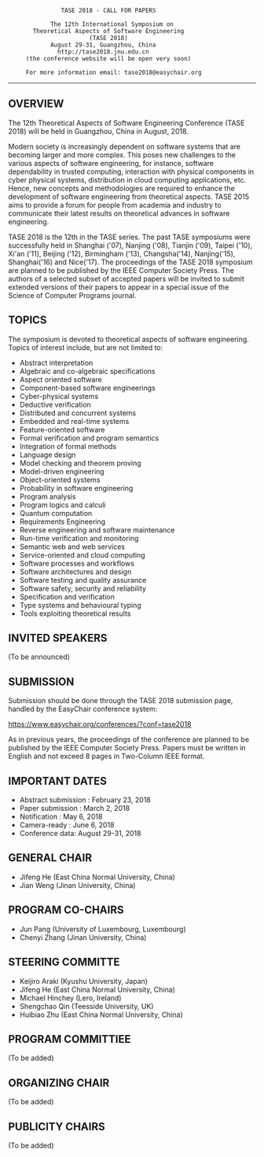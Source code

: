                    TASE 2018 - CALL FOR PAPERS
                   
                The 12th International Symposium on
           Theoretical Aspects of Software Engineering
                           (TASE 2018)
                August 29-31, Guangzhou, China
                  http://tase2018.jnu.edu.cn 
         (the conference website will be open very soon)

         For more information email: tase2018@easychair.org
******************************************************************

## OVERVIEW

The 12th Theoretical Aspects of Software Engineering Conference (TASE 2018) will be held in Guangzhou, China in August, 2018.

Modern society is increasingly dependent on software systems that are becoming larger and more complex. This poses new challenges to the various aspects of software engineering, for instance, software dependability in trusted computing, interaction with physical components in cyber physical systems, distribution in cloud computing applications, etc. Hence, new concepts and methodologies are required to enhance the development of software engineering from theoretical aspects. TASE 2015 aims to provide a forum for people from academia and industry to communicate their latest results on theoretical advances in software engineering. 

TASE 2018 is the 12th in the TASE series. The past TASE symposiums were successfully held in Shanghai ('07), Nanjing ('08), Tianjin ('09), Taipei ('10), Xi'an ('11), Beijing ('12), Birmingham ('13), Changsha('14), Nanjing('15), Shanghai('16) and Nice('17). The proceedings of the TASE 2018 symposium are planned to be published by the IEEE Computer Society Press. The authors of a selected subset of accepted papers will be invited to submit extended versions of their papers to appear in a special issue of the Science of Computer Programs journal.

## TOPICS

The symposium is devoted to theoretical aspects of software engineering. Topics of interest include, but are not limited to:

* Abstract interpretation           
* Algebraic and co-algebraic specifications   
* Aspect oriented software           
* Component-based software engineerings   
* Cyber-physical systems           
* Deductive verification   
* Distributed and concurrent systems       
* Embedded and real-time systems   
* Feature-oriented software           
* Formal verification and program semantics    
* Integration of formal methods          
* Language design    
* Model checking and theorem proving
* Model-driven engineering
* Object-oriented systems
* Probability in software engineering
* Program analysis
* Program logics and calculi
* Quantum computation
* Requirements Engineering
* Reverse engineering and software maintenance
* Run-time verification and monitoring
* Semantic web and web services
* Service-oriented and cloud computing
* Software processes and workflows
* Software architectures and design
* Software testing and quality assurance
* Software safety, security and reliability 
* Specification and verification
* Type systems and behavioural typing
* Tools exploiting theoretical results


## INVITED SPEAKERS

(To be announced)

## SUBMISSION

Submission should be done through the TASE 2018 submission page, handled by the EasyChair conference system:

https://www.easychair.org/conferences/?conf=tase2018

As in previous years, the proceedings of the conference are planned to be published by the IEEE Computer Society Press. Papers must be written in English and not exceed 8 pages in Two-Column IEEE format. 

## IMPORTANT DATES

* Abstract submission : February 23, 2018
* Paper submission : March 2, 2018
* Notification : May 6, 2018
* Camera-ready : June 6, 2018
* Conference data: August 29-31, 2018

## GENERAL CHAIR

- Jifeng He          (East China Normal University, China)
- Jian Weng          (Jinan University, China)


## PROGRAM CO-CHAIRS

- Jun Pang           (University of Luxembourg, Luxembourg)
- Chenyi Zhang       (Jinan University, China)


## STEERING COMMITTE

- Keijiro Araki      (Kyushu University, Japan)
- Jifeng He          (East China Normal University, China) 
- Michael Hinchey    (Lero, Ireland)
- Shengchao Qin      (Teesside University, UK)
- Huibiao Zhu        (East China Normal University, China)


## PROGRAM COMMITTIEE

(To be added)


## ORGANIZING CHAIR

(To be added)


## PUBLICITY CHAIRS

(To be added)
